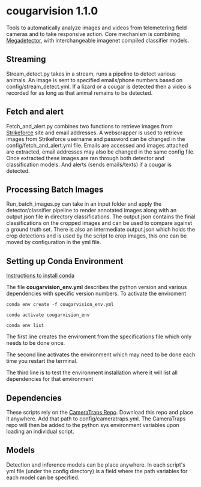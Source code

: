 # cougarvision 1.1.0
Tools to automatically analyze images and videos from telemetering field cameras and to take responsive action. Core mechanism is combining [Megadetector](https://github.com/microsoft/CameraTraps), with interchangeable imagenet compiled classifier models.

## Streaming
Stream_detect.py takes in a stream, runs a pipeline to detect various animals. An image is sent to specified emails/phone numbers based on config/stream_detect.yml.
If a lizard or a cougar is detected then a video is recorded for as long as that animal remains to be detected.

## Fetch and alert
Fetch_and_alert.py combines two functions to retrieve images from [Strikeforce](https://www.strikeforcewireless.com) site and email addresses. A webscrapper is used to retrieve images from Strikeforce username and password can be changed in the config/fetch_and_alert.yml file. Emails are accessed and images attached are extracted, email addresses may also be changed in the same config file. Once extracted these images
are ran through both detector and classification models. And alerts (sends emails/texts) if a cougar is detected.

## Processing Batch Images
Run_batch_images.py can take in an input folder and apply the detector/classifier pipeline to render annotated images along with an output.json file in directory classifications. The output.json contains the final classifications on the cropped images and can be used to compare against a ground truth set. There is also an intermediate output.json which holds the crop detections and is used by the script to crop images, this one can be moved by configuration in the yml file.

## Setting up Conda Environment

[Instructions to install conda](https://conda.io/projects/conda/en/latest/user-guide/install/index.html)

The file **cougarvision_env.yml** describes the python version and various dependencies with specific version numbers. To activate the enviroment

```
conda env create -f cougarvision_env.yml

conda activate cougarvision_env

conda env list

```

The first line creates the enviroment from the specifications file which only needs to be done once. 

The second line activates the environment which may need to be done each time you restart the terminal.

The third line is to test the environment installation where it will list all dependencies for that environment

## Dependencies

These scripts rely on the [CameraTraps Repo](https://github.com/microsoft/CameraTraps). Download this repo and place it anywhere. Add that path to config/cameratraps.yml. The CameraTraps repo will then be added to the python sys environment variables upon loading an individual script.

## Models

Detection and inference models can be place anywhere. In each script's yml file (under the config directory) is a field where the path variables for each model can be specified.


